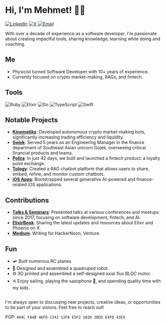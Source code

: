 # Hi, I'm Mehmet! 🖖🏻

[![LinkedIn](https://img.shields.io/badge/LinkedIn-blue?style=flat&logo=linkedin&labelColor=blue)](https://www.linkedin.com/in/thisiscetin/)
[![X](https://img.shields.io/badge/X-black?style=flat&logo=x&labelColor=black)](https://x.com/thisiscetin)
[![Email](https://img.shields.io/badge/Email-cetin@kinematiks.com-blue)](mailto:cetin@kinematiks.com)

With over a decade of experience as a software developer, I'm passionate about creating impactful tools, sharing knowledge, learning while doing and coaching.

## Me

- Physicist turned Software Developer with 10+ years of experience.
- Currently focused on crypto market-making, RAGs, and fintech.

## Tools

![Ruby](https://img.shields.io/badge/Ruby-CC342D?style=flat&logo=ruby&logoColor=white)
![Elixir](https://img.shields.io/badge/Elixir-4B275F?style=flat&logo=elixir&logoColor=white)
![Go](https://img.shields.io/badge/Go-00ADD8?style=flat&logo=go&logoColor=white)
![TypeScript](https://img.shields.io/badge/TypeScript-007ACC?style=flat&logo=typescript&logoColor=white)
![Swift](https://img.shields.io/badge/Swift-FA7343?style=flat&logo=swift&logoColor=white)

## Notable Projects

- **[Kinematiks](https://kinematiks.com)**: Developed autonomous crypto market-making bots, significantly increasing trading efficiency and liquidity.
- **[Gojek](https://www.gojek.com/en-id)**: Served 5 years as an Engineering Manager in the finance department of Southeast Asian unicorn Gojek, overseeing critical financial products and teams.
- **[Polira](https://polira.com)**: In just 42 days, we built and launched a fintech product: a loyalty point exchange.
- **[Tology](https://app.tology.ai/)**: Created a RAG chatbot platform that allows users to share, embed, refine, and monitor custom chatbots.
- **[iOS Apps](https://sbp.sh/)**: Bootstrapped several generative AI-powered and finance-related iOS applications.

## Contributions

- **[Talks & Seminars](https://www.youtube.com/watch?v=barLb2V7SBY&t=9s)**: Presented talks at various conferences and meetups since 2017, focusing on software development, fintech, and AI.
- **[ElixirBook](https://x.com/theelixirbook)**: Sharing the latest updates and resources about Elixir and Phoenix on X.
- **[Medium](https://medium.com/hackernoon/communicating-go-applications-through-redis-pub-sub-messaging-paradigm-df7317897b13)**: Writing for HackerNoon, Venture.

## Fun

- 🛩️ Built numerous RC planes.
- 🤖 Designed and assembled a quadruped robot.
- ⚙️ 3D printed and assembled a self-designed axial flux BLDC motor.
- ⛵ Enjoy sailing, playing the saxophone 🎷, and spending quality time with my kids.

##

I'm always open to discussing new projects, creative ideas, or opportunities to be part of your visions. Feel free to reach out!

PGP: `494C FA4B 46FD C241 12F6 E5F2 1820 3DD5 E4FD 43E5`
